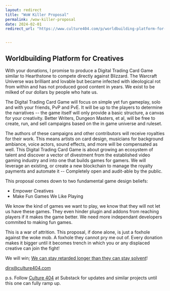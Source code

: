 ```yaml
---
layout: redirect
title: "WoW Killer Proposal"
permalink: /wow-killer-proposal
date: 2024-02-01
redirect_url: "https://www.culture404.com/p/worldbuilding-platform-for-creatives"


---
```

## Worldbuilding Platform for Creatives

With your donations, I promise to produce a Digital Trading Card Game similar to Hearthstone to compete directly against Blizzard. The Warcraft Universe was brilliant and lovable but became infected with ideological rot from within and has not produced good content in years. We exist to be milked of our dollars by people who hate us.

The Digital Trading Card Game will focus on simple yet fun gameplay, solo and with your friends, PvP and PvE. It will be up to the players to determine the narratives -- the game itself will only provide a basic structure, a canvas for your creativity. Better Writers, Dungeon Masters, et al, will be free to create, run, and sell campaigns based on the in game universe and ruleset. 

The authors of these campaigns and other contributors will receive royalties for their work. This means artists on card design, musicians for background ambiance, voice actors, sound effects, and more will be compensated as well. This Digital Trading Card Game is about growing an ecosystem of talent and discover a vector of divestment from the established video gaming industry and into one that builds games for gamers. We will leverage an existing, or create a new blockchain to manage the royalty payments and automate it -- Completely open and audit-able by the public. 

This proposal comes down to two fundamental game design beliefs:

- Empower Creatives
- Make Fun Games We Like Playing

We know the kind of games we want to play, we know that they will not let us have these games. They even hinder plugin and addons from reaching players if it makes the game better. We need more independant developers commited to making fun games.

This is a war of attrition. This proposal, if done alone, is just a foxhole against the woke mob. A foxhole they cannot pry me out of. Every donation makes it bigger until it becomes trench in which you or any displaced creative can join the fight!  

We will win; [We can stay retarded longer than they can stay solvent](https://youtu.be/DJc25vro7zo?si=DnzGDLY_BMWBMo9i&t=142)! 

dirx@culture404.com

p.s. Follow [Culture 404](https://www.culture404.com/) at Substack for updates and similar projects until this one can fully ramp up. 